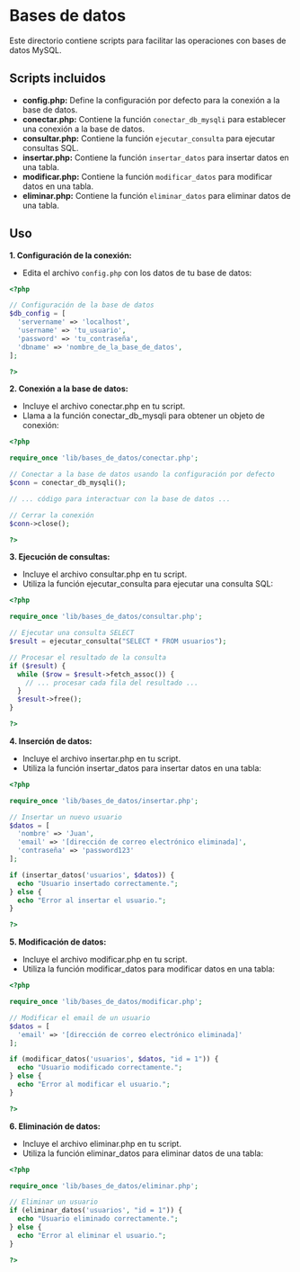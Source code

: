 # Bases de datos

Este directorio contiene scripts para facilitar las operaciones con bases de datos MySQL.

## Scripts incluidos

* **config.php:** Define la configuración por defecto para la conexión a la base de datos.
* **conectar.php:** Contiene la función `conectar_db_mysqli` para establecer una conexión a la base de datos.
* **consultar.php:** Contiene la función `ejecutar_consulta` para ejecutar consultas SQL.
* **insertar.php:** Contiene la función `insertar_datos` para insertar datos en una tabla.
* **modificar.php:** Contiene la función `modificar_datos` para modificar datos en una tabla.
* **eliminar.php:** Contiene la función `eliminar_datos` para eliminar datos de una tabla.


## Uso

**1. Configuración de la conexión:**

* Edita el archivo `config.php` con los datos de tu base de datos:

```php
<?php

// Configuración de la base de datos
$db_config = [
  'servername' => 'localhost',
  'username' => 'tu_usuario',
  'password' => 'tu_contraseña',
  'dbname' => 'nombre_de_la_base_de_datos',
];

?>
```

**2. Conexión a la base de datos:**

* Incluye el archivo conectar.php en tu script.
* Llama a la función conectar_db_mysqli para obtener un objeto de conexión:

```php
<?php

require_once 'lib/bases_de_datos/conectar.php';

// Conectar a la base de datos usando la configuración por defecto
$conn = conectar_db_mysqli();

// ... código para interactuar con la base de datos ...

// Cerrar la conexión
$conn->close();

?>
```

**3. Ejecución de consultas:**

* Incluye el archivo consultar.php en tu script.
* Utiliza la función ejecutar_consulta para ejecutar una consulta SQL:

```php
<?php

require_once 'lib/bases_de_datos/consultar.php';

// Ejecutar una consulta SELECT
$result = ejecutar_consulta("SELECT * FROM usuarios");

// Procesar el resultado de la consulta
if ($result) {
  while ($row = $result->fetch_assoc()) {
    // ... procesar cada fila del resultado ...
  }
  $result->free();
}

?>
```

**4. Inserción de datos:**

* Incluye el archivo insertar.php en tu script.
* Utiliza la función insertar_datos para insertar datos en una tabla:

```php
<?php

require_once 'lib/bases_de_datos/insertar.php';

// Insertar un nuevo usuario
$datos = [
  'nombre' => 'Juan',
  'email' => '[dirección de correo electrónico eliminada]',
  'contraseña' => 'password123'
];

if (insertar_datos('usuarios', $datos)) {
  echo "Usuario insertado correctamente.";
} else {
  echo "Error al insertar el usuario.";
}

?>
```

**5. Modificación de datos:**

* Incluye el archivo modificar.php en tu script.
* Utiliza la función modificar_datos para modificar datos en una tabla:

```php
<?php

require_once 'lib/bases_de_datos/modificar.php';

// Modificar el email de un usuario
$datos = [
  'email' => '[dirección de correo electrónico eliminada]'
];

if (modificar_datos('usuarios', $datos, "id = 1")) {
  echo "Usuario modificado correctamente.";
} else {
  echo "Error al modificar el usuario.";
}

?>
```

**6. Eliminación de datos:**

* Incluye el archivo eliminar.php en tu script.
* Utiliza la función eliminar_datos para eliminar datos de una tabla:

```php
<?php

require_once 'lib/bases_de_datos/eliminar.php';

// Eliminar un usuario
if (eliminar_datos('usuarios', "id = 1")) {
  echo "Usuario eliminado correctamente.";
} else {
  echo "Error al eliminar el usuario.";
}

?>
```
